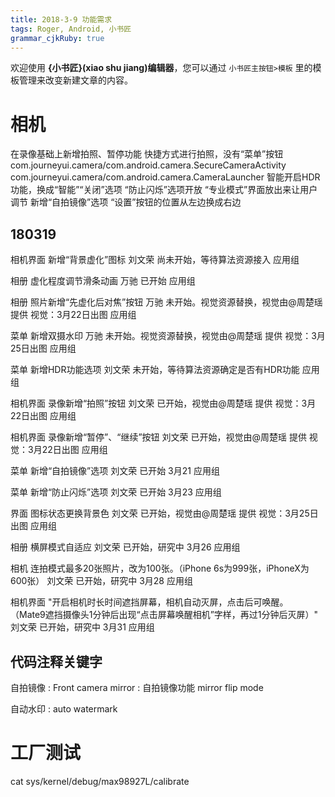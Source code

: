 ```yaml
---
title: 2018-3-9 功能需求
tags: Roger, Android, 小书匠
grammar_cjkRuby: true
---
```



欢迎使用 **{小书匠}(xiao shu jiang)编辑器**，您可以通过 `小书匠主按钮>模板` 里的模板管理来改变新建文章的内容。

# 相机
在录像基础上新增拍照、暂停功能
快捷方式进行拍照，没有“菜单”按钮
com.journeyui.camera/com.android.camera.SecureCameraActivity
com.journeyui.camera/com.android.camera.CameraLauncher
智能开启HDR功能，换成“智能”“关闭”选项
“防止闪烁”选项开放
“专业模式”界面放出来让用户调节
新增“自拍镜像”选项
“设置”按钮的位置从左边换成右边
## 180319
相机界面	新增“背景虚化”图标	刘文荣	尚未开始，等待算法资源接入	应用组	

相册	虚化程度调节滑条动画	万驰	已开始	应用组	

相册	照片新增“先虚化后对焦”按钮	万驰	未开始。视觉资源替换，视觉由@周楚瑶 提供	视觉：3月22日出图	应用组	

菜单	新增双摄水印	万驰	未开始。视觉资源替换，视觉由@周楚瑶 提供	视觉：3月25日出图	应用组	

菜单	新增HDR功能选项	刘文荣	未开始，等待算法资源确定是否有HDR功能	应用组	

相机界面	录像新增“拍照”按钮	刘文荣	已开始，视觉由@周楚瑶 提供	视觉：3月22日出图	应用组	

相机界面	录像新增“暂停”、“继续”按钮	刘文荣	已开始，视觉由@周楚瑶 提供	视觉：3月22日出图	应用组	

菜单	新增“自拍镜像”选项	刘文荣	已开始	3月21	应用组	

菜单	新增“防止闪烁”选项	刘文荣	已开始	3月23	应用组	

界面	图标状态更换背景色	刘文荣	已开始，视觉由@周楚瑶 提供	视觉：3月25日出图	应用组	

相册	横屏模式自适应	刘文荣	已开始，研究中	3月26	应用组	

相机	连拍模式最多20张照片，改为100张。（iPhone 6s为999张，iPhoneX为600张）	刘文荣	已开始，研究中	3月28	应用组	

相机界面	"开启相机时长时间遮挡屏幕，相机自动灭屏，点击后可唤醒。
（Mate9遮挡摄像头1分钟后出现“点击屏幕唤醒相机”字样，再过1分钟后灭屏）"	刘文荣	已开始，研究中	3月31	应用组                                                                                                                                                                                                                                                   

## 代码注释关键字
自拍镜像
: Front camera mirror
: 自拍镜像功能 mirror flip mode

自动水印
: auto watermark


# 工厂测试
cat sys/kernel/debug/max98927L/calibrate